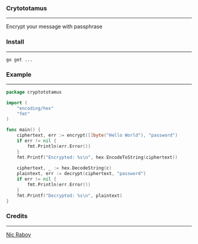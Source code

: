 ### Crytototamus
***
Encrypt your message with passphrase

### Install
---
```
go get ...
```

### Example
---
``` GO
package cryptototamus

import (
	"encoding/hex"
	"fmt"
)

func main() {
	ciphertext, err := encrypt([]byte("Hello World"), "password")
	if err != nil {
		fmt.Println(err.Error())
	}
    fmt.Printf("Encrypted: %s\n", hex.EncodeToString(ciphertext))
    
	ciphertext, _ := hex.DecodeString(c)
	plaintext, err := decrypt(ciphertext, "password")
	if err != nil {
		fmt.Println(err.Error())
	}
	fmt.Printf("Decrypted: %s\n", plaintext)
}

```

### Credits
---
[Nic Raboy](https://www.thepolyglotdeveloper.com/2018/02/encrypt-decrypt-data-golang-application-crypto-packages/)



